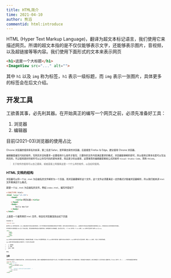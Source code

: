 ```yaml
---
title: HTML简介
time: 2021-04-10
author: 熊滔
commentid: html:introduce
---
```


HTML (Hyper Text Markup Language)，翻译为超文本标记语言，我们使用它来描述网页。所谓的超文本指的是不仅仅能够表示文字，还能够表示图片，音视频，以及超链接等等内容。我们使用下面形式的文本来表示网页

```html
<h1>这是一个大标题</h1>
<ImageView src="..." alt="">
```

其中 `h1` 以及 `img` 称为标签，`h1` 表示一级标题，而 `img` 表示一张图片，具体更多的标签会在后文介绍。

## 开发工具

工欲善其事，必先利其器。在开始真正的编写一个网页之前，必须先准备好工具：

1. 浏览器
2. 编辑器

目前(2021-03)浏览器的使用占比

<ImageView src="https://cdn.jsdelivr.net/gh/LastKnightCoder/ImgHosting2/20210407235855.png" alt="image-20210407235855288" style="zoom:50%;" />

Chrome 浏览器的使用率名列前茅，第二名是 Safari，是苹果自家的浏览器，后面便是 Firefox 与 Edge。建议使用 Chrome 浏览器。

编辑器是编写代码的软件，写网页并没有要求一定要使用什么软件才能写，只要你的文件内容满足要求的格式，浏览器能够解析即可，所以使用记事本也是可以写出网页的。不过使用更好的软件可以让你写代码的更有效率，而且更少的出错率，这里推荐的编辑器是微软公式的软件 `Visual Studio Code`，简称 `VSCode`。

> 关于软件的使用可以自己摸索，或者直接上网搜索这是一个什么样的软件，以及如何使用。

## HTML 文档的结构

浏览器可以将一个以 `.html` 为后缀名的文件解析为一个页面，而浏览器要解析这个文件，这个文件必须要满足一定的格式才能被浏览器解析，所以我们就来讲 `html` 文件需满足什么格式。

新建一个以 `.html` 为后缀名的文件，例如 `index.html`，编写内容如下

```html
<!DOCTYPE html>
<html lang="zh-CN">
    <head>
        <title>网页标题</title>
    </head>
    <body>
        Hello World!
    </body>
</html>
```

上面是一个最简单的 `html` 文件，他会在浏览器渲染出如下页面

<ImageView src="https://cdn.jsdelivr.net/gh/LastKnightCoder/ImgHosting2/20210409212558.png" alt="image-20210409212558071" style="zoom:50%;" />

代码的第一行

```html
<!DOCTYPE html>
```

是声明 `HTML` 文件的版本的，`HTML` 从提出到至今经历过很多的版本，对于不同的版本浏览器的解析规则也不尽相同，现在比较流行的版本是 `HTML5`，上面的这行代码表示的就是我们使用的是 `HTML5`，浏览器也会以对应的规则进行解析。

在文章的开头便有提及 `HTML` 是一门标记语言，我们使用标签来表示页面的内容，标签直接可以互相嵌套，表示包含关系。一个 `HTML` 文件有一个 `html` 标签，`html` 标签中包含两个标签 `head` 与 `body`

```html
<html>
    <head>
    </head>
    <body>
    </body>
</html>
```

`head` 标签用以描述网页的属性和信息，例如网页的标题、在 Web 中位置等等信息，在 `head` 标签中的内容一般都不会显示在网页中，`head` 标签中也可以包含标签，例如 `title` 标签，它定义了网页的标题。

`body` 标签中的内容会被显示在网页中，它也可以包含标签

- a：超链接
- p：段落
- table：表格
- ...

等等。

 ## 注释

注释的作用就是为了解释代码的作用，当代码比较复杂的时候，很难一眼能够看明白这段代码是干什么的，所以需要对代码进行解释。对于注释的内容，浏览器是不会解析的，因为注释是为了让写代码的人理解代码。在 `HTML` 文件中，在 `<!-- -->` 中的内容就是注释内容

```html {7}
<!DOCTYPE html>
<html lang="zh-CN">
    <head>
        <title>网页标题</title>
    </head>
    <body>
        <!-- 这是注释，这里的内容不会被浏览器解析 -->
        Hello World!
    </body>
</html>
```





